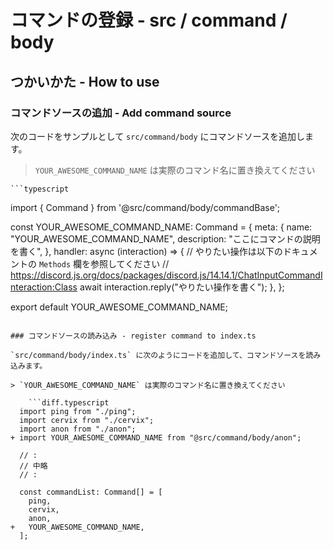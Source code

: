 # コマンドの登録 - src / command / body

## つかいかた - How to use

### コマンドソースの追加 - Add command source

次のコードをサンプルとして `src/command/body` にコマンドソースを追加します。

> `YOUR_AWESOME_COMMAND_NAME` は実際のコマンド名に置き換えてください

    ```typescript
import { Command } from '@src/command/body/commandBase';

const YOUR_AWESOME_COMMAND_NAME: Command = {
  meta: {
    name: "YOUR_AWESOME_COMMAND_NAME",
    description: "ここにコマンドの説明を書く",
  },
  handler: async (interaction) => {
    // やりたい操作は以下のドキュメントの `Methods` 欄を参照してください
    // https://discord.js.org/docs/packages/discord.js/14.14.1/ChatInputCommandInteraction:Class
    await interaction.reply("やりたい操作を書く");
  },
};

export default YOUR_AWESOME_COMMAND_NAME;
```

### コマンドソースの読み込み - register command to index.ts

`src/command/body/index.ts` に次のようにコードを追加して、コマンドソースを読み込みます。

> `YOUR_AWESOME_COMMAND_NAME` は実際のコマンド名に置き換えてください

    ```diff.typescript
  import ping from "./ping";
  import cervix from "./cervix";
  import anon from "./anon";
+ import YOUR_AWESOME_COMMAND_NAME from "@src/command/body/anon";

  // :
  // 中略
  // :
  
  const commandList: Command[] = [
    ping,
    cervix,
    anon,
+   YOUR_AWESOME_COMMAND_NAME,
  ];
```
